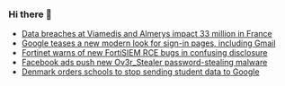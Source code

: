 ### Hi there 👋

<!--START_SECTION:feed-->
* [Data breaches at Viamedis and Almerys impact 33 million in France](https://www.bleepingcomputer.com/news/security/data-breaches-at-viamedis-and-almerys-impact-33-million-in-france/)
* [Google teases a new modern look for sign-in pages, including Gmail](https://www.bleepingcomputer.com/news/google/google-teases-a-new-modern-look-for-sign-in-pages-including-gmail/)
* [Fortinet warns of new FortiSIEM RCE bugs in confusing disclosure](https://www.bleepingcomputer.com/news/security/fortinet-warns-of-new-fortisiem-rce-bugs-in-confusing-disclosure/)
* [Facebook ads push new Ov3r_Stealer password-stealing malware](https://www.bleepingcomputer.com/news/security/facebook-ads-push-new-ov3r-stealer-password-stealing-malware/)
* [Denmark orders schools to stop sending student data to Google](https://www.bleepingcomputer.com/news/google/denmark-orders-schools-to-stop-sending-student-data-to-google/)
<!--END_SECTION:feed-->

<!--
**frankenk/frankenk** is a ✨ _special_ ✨ repository because its `README.md` (this file) appears on your GitHub profile.

Here are some ideas to get you started:

- 🔭 I’m currently working on ...
- 🌱 I’m currently learning ...
- 👯 I’m looking to collaborate on ...
- 🤔 I’m looking for help with ...
- 💬 Ask me about ...
- 📫 How to reach me: ...
- 😄 Pronouns: ...
- ⚡ Fun fact: ...
-->



